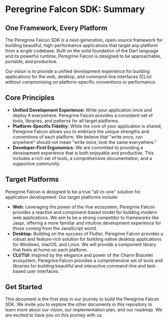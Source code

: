 # Peregrine Falcon SDK: Summary

## One Framework, Every Platform

The Peregrine Falcon SDK is a next-generation, open-source framework for building beautiful, high-performance applications that target any platform from a single codebase. Built on the solid foundation of the Dart language and its powerful runtime, Peregrine Falcon is designed to be approachable, portable, and productive.

Our vision is to provide a unified development experience for building applications for the web, desktop, and command-line interfaces (CLIs) without compromising on platform-specific conventions or performance.

## Core Principles

*   **Unified Development Experience:** Write your application once and deploy it everywhere. Peregrine Falcon provides a consistent set of tools, libraries, and patterns for all target platforms.
*   **Platform-Specific Fidelity:** While the core of your application is shared, Peregrine Falcon allows you to embrace the unique strengths and conventions of each platform. We believe that "write once, run anywhere" should not mean "write once, look the same everywhere."
*   **Developer-First Ergonomics:** We are committed to providing a development experience that is both enjoyable and productive. This includes a rich set of tools, a comprehensive documentation, and a supportive community.

## Target Platforms

Peregrine Falcon is designed to be a true "all-in-one" solution for application development. Our target platforms include:

*   **Web:** Leveraging the power of the Vue ecosystem, Peregrine Falcon provides a reactive and component-based model for building modern web applications. We aim to be a strong competitor to frameworks like Jaspr, offering a more familiar and intuitive development experience for those coming from the JavaScript world.
*   **Desktop:** Building on the success of Flutter, Peregrine Falcon provides a robust and feature-rich solution for building native desktop applications for Windows, macOS, and Linux. We will provide a component library that feels at home on each platform.
*   **CLI/TUI:** Inspired by the elegance and power of the Charm Bracelet ecosystem, Peregrine Falcon provides a comprehensive set of tools and libraries for building beautiful and interactive command-line and text-based user interfaces.

## Get Started

This document is the first step in our journey to build the Peregrine Falcon SDK. We invite you to explore the other documents in this repository to learn more about our vision, our implementation plan, and our roadmap. We are excited to have you on this journey with us.
